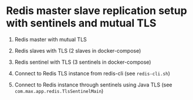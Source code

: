 # Redis master slave replication setup with sentinels and mutual TLS

1. Redis master with mutual TLS 
2. Redis slaves with TLS (2 slaves in docker-compose)
3. Redis sentinel with TLS (3 sentinels in docker-compose)

4. Connect to Redis TLS instance from redis-cli (see `redis-cli.sh`)
5. Connect to Redis instance through sentinels using Java TLS 
(see `com.max.app.redis.TlsSentinelMain`)
